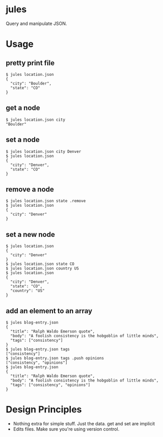 # jules

Query and manipulate JSON.

# Usage

## pretty print file

    $ jules location.json
    {
      "city": "Boulder",
      "state": "CO"
    }
    
## get a node

    $ jules location.json city
    "Boulder"

## set a node

    $ jules location.json city Denver
    $ jules location.json
    {
      "city": "Denver",
      "state": "CO"
    }

## remove a node

    $ jules location.json state .remove
    $ jules location.json
    {
      "city": "Denver"
    }
    
## set a new node

    $ jules location.json
    {
      "city": "Denver"
    }
    $ jules location.json state CO
    $ jules location.json country US
    $ jules location.json
    {
      "city": "Denver",
      "state": "CO",
      "country": "US"
    }

## add an element to an array

    $ jules blog-entry.json
    {
      "title": "Ralph Waldo Emerson quote",
      "body": "A foolish consistency is the hobgoblin of little minds",
      "tags": ["consistency"]
    }
    $ jules blog-entry.json tags
    ["consistency"]
    $ jules blog-entry.json tags .push opinions
    ["consistency", "opinions"]
    $ jules blog-entry.json
    {
      "title": "Ralph Waldo Emerson quote",
      "body": "A foolish consistency is the hobgoblin of little minds",
      "tags": ["consistency", "opinions"]
    }

# Design Principles

* Nothing extra for simple stuff. Just the data. get and set are
  implicit
* Edits files. Make sure you're using version control.

